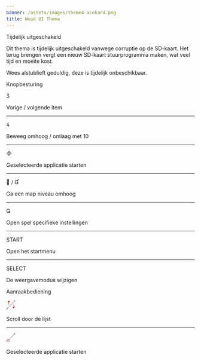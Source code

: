 ```yaml
---
banner: /assets/images/theme4-acekard.png
title: Wood UI Thema
---
```


<div id="temporarily-disabled" class="section-title">Tijdelijk uitgeschakeld</div>
<div class="section-body">
    <p>
        Dit thema is tijdelijk uitgeschakeld vanwege corruptie op de SD-kaart. Het terug brengen vergt een nieuw SD-kaart stuurprogramma maken, wat veel tijd en moeite kost.
    </p>
    <p>
        Wees alstublieft geduldig, deze is tijdelijk onbeschikbaar.
    </p>
</div>

<div id="button-controls" class="section-title">Knopbesturing</div>
<div class="section-body">
    <div class="button-action-group">
        <p class="button-action button">&#xE07D;</p>
        <p class="button-action-text">Vorige / volgende item</p>
    </div>
    <hr>
    <div class="button-action-group">
        <p class="button-action button">&#xE07E;</p>
        <p class="button-action-text">Beweeg omhoog / omlaag met 10</p>
    </div>
    <hr>
    <div class="button-action-group">
        <p class="button-action button">&#xE000;</p>
        <p class="button-action-text">Geselecteerde applicatie starten</p>
    </div>
    <hr>
    <div class="button-action-group">
        <p class="button-action button">&#xE001; / &#xE004;</p>
        <p class="button-action-text">Ga een map niveau omhoog</p>
    </div>
    <hr>
    <div class="button-action-group">
        <p class="button-action button">&#xE003;</p>
        <p class="button-action-text">Open spel specifieke instellingen</p>
    </div>
    <hr>
    <div class="button-action-group">
        <p class="button-action">START</p>
        <p class="button-action-text">Open het startmenu</p>
    </div>
    <hr>
    <div class="button-action-group">
        <p class="button-action">SELECT</p>
        <p class="button-action-text">De weergavemodus wijzigen</p>
    </div>
</div>

<div id="touch-controls" class="section-title">Aanraakbediening</div>
<div class="section-body">
    <div class="button-action-group">
        <p class="button-action"><img src="/assets/images/up-down.png"></p>
        <p class="button-action-text">Scroll door de lijst</p>
    </div>
    <hr>
    <div class="button-action-group">
        <p class="button-action"><img src="/assets/images/tap.png"></p>
        <p class="button-action-text">Geselecteerde applicatie starten</p>
    </div>
</div>
